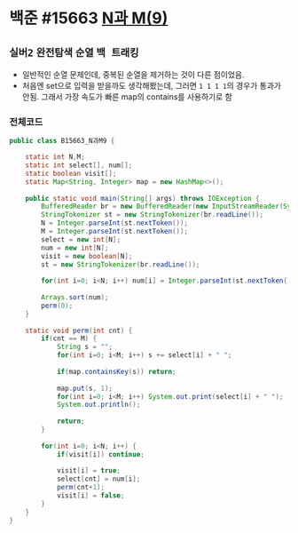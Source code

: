 # 백준 #15663 [N과 M(9)](https://www.acmicpc.net/problem/15663)
`실버2` `완전탐색` `순열` `백 트래킹`
---
- 일반적인 순열 문제인데, 중복된 순열을 제거하는 것이 다른 점이었음.
- 처음엔 set으로 입력을 받을까도 생각해봤는데, 그러면 `1 1 1 1`의 경우가 통과가 안됨. 그래서 가장 속도가 빠른 map의 contains를 사용하기로 함

### 전체코드
```java
public class B15663_N과M9 {

	static int N,M;
	static int select[], num[];
	static boolean visit[];
	static Map<String, Integer> map = new HashMap<>();
	
	public static void main(String[] args) throws IOException {
		BufferedReader br = new BufferedReader(new InputStreamReader(System.in));
		StringTokenizer st = new StringTokenizer(br.readLine());
		N = Integer.parseInt(st.nextToken());
		M = Integer.parseInt(st.nextToken());
		select = new int[N];
		num = new int[N];
		visit = new boolean[N];
		st = new StringTokenizer(br.readLine());
		
		for(int i=0; i<N; i++) num[i] = Integer.parseInt(st.nextToken());
		
		Arrays.sort(num);
		perm(0);
	}
	
	static void perm(int cnt) {
		if(cnt == M) {
			String s = "";
			for(int i=0; i<M; i++) s += select[i] + " ";
			
			if(map.containsKey(s)) return;
			
			map.put(s, 1);
			for(int i=0; i<M; i++) System.out.print(select[i] + " ");
			System.out.println();
			
			return;
		}
		
		for(int i=0; i<N; i++) {
			if(visit[i]) continue;
			
			visit[i] = true;
			select[cnt] = num[i];
			perm(cnt+1);
			visit[i] = false;
		}
	}
}


```
